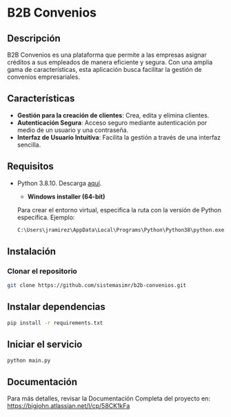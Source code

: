 # B2B Convenios

## Descripción
B2B Convenios es una plataforma que permite a las empresas asignar créditos a sus empleados de manera eficiente y segura. Con una amplia gama de características, esta aplicación busca facilitar la gestión de convenios empresariales.

## Características
- **Gestión para la creación de clientes**: Crea, edita y elimina clientes.
- **Autenticación Segura**: Acceso seguro mediante autenticación por medio de un usuario y una contraseña.
- **Interfaz de Usuario Intuitiva**: Facilita la gestión a través de una interfaz sencilla.

## Requisitos
- Python 3.8.10. Descarga [aquí](https://www.python.org/downloads/release/python-3810/). 
  - **Windows installer (64-bit)**

  Para crear el entorno virtual, especifica la ruta con la versión de Python específica.
  Ejemplo:
  ```bash
  C:\Users\jramirez\AppData\Local\Programs\Python\Python38\python.exe -m venv env

## Instalación
### Clonar el repositorio
```bash
git clone https://github.com/sistemasimr/b2b-convenios.git
```

## Instalar dependencias
```bash
pip install -r requirements.txt
```

## Iniciar el servicio
```bash
python main.py
```

## Documentación
Para más detalles, revisar la Documentación Completa del proyecto en:
https://bigjohn.atlassian.net/l/cp/58CK1kFa
